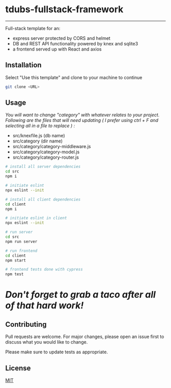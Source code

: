 # tdubs-fullstack-framework

***

Full-stack template for an:

* express server protected by CORS and helmet
* DB and REST API functionality powered by knex and sqlite3
* a frontend served up with React and axios

## Installation

Select "Use this template" and clone to your machine to continue

```bash
git clone <URL>
```

## Usage

_You will want to change "category" with whatever relates to your project. Following are the files that will need
updating ( I prefer using ctrl + F and selecting all in a file to replace ) :_

- src/knexfile.js (db name)
- src/category (dir name)
- src/category/category-middleware.js
- src/category/category-model.js
- src/category/category-router.js

```bash
# install all server dependencies
cd src
npm i

# initiate eslint 
npx eslint --init

# install all client dependencies
cd client
npm i

# initiate eslint in client
npx eslint --init

# run server
cd src
npm run server

# run frontend
cd client
npm start

# frontend tests done with cypress
npm test
```

# _Don't forget to grab a taco after all of that hard work!_

## Contributing

Pull requests are welcome. For major changes, please open an issue first to discuss what you would like to change.

Please make sure to update tests as appropriate.

## License

[MIT](https://choosealicense.com/licenses/mit/)
